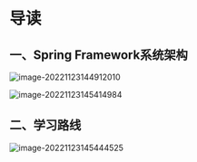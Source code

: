 # 导读

## 一、Spring Framework系统架构

![image-20221123144912010](https://gitee.com/chen-jiujia/typora-picgo/raw/master/img/202309251743736.png)

![image-20221123145414984](https://gitee.com/chen-jiujia/typora-picgo/raw/master/img/202309251743737.png)

## 二、学习路线

![image-20221123145444525](https://gitee.com/chen-jiujia/typora-picgo/raw/master/img/202309251743738.png)